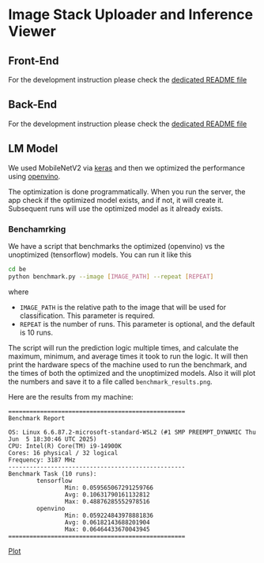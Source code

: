 # Image Stack Uploader and Inference Viewer

## Front-End

For the development instruction please check the [dedicated README file](/fe/README.md)

## Back-End

For the development instruction please check the [dedicated README file](/be/README.md)

## LM Model

We used MobileNetV2 via [keras](https://keras.io/) and then we optimized the performance using [openvino](https://www.intel.com/content/www/us/en/developer/tools/openvino-toolkit/download.html?PACKAGE=OPENVINO_BASE&VERSION=v_2025_2_0&OP_SYSTEM=WINDOWS&DISTRIBUTION=PIP).

The optimization is done programmatically. When you run the server, the app check if the optimized model exists, and if not, it will create it. Subsequent runs will use the optimized model as it already exists.

### Benchamrking

We have a script that benchmarks the optimized (openvino) vs the unoptimized (tensorflow) models. You can run it like this

```bash
cd be
python benchmark.py --image [IMAGE_PATH] --repeat [REPEAT]
```

where

- `IMAGE_PATH` is the relative path to the image that will be used for classification. This parameter is required.
- `REPEAT` is the number of runs. This parameter is optional, and the default is 10 runs.

The script will run the prediction logic multiple times, and calculate the maximum, minimum, and average times it took to run the logic. It will then print the hardware specs of the machine used to run the benchmark, and the times of both the optimized and the unoptimized models. Also it will plot the numbers and save it to a file called `benchmark_results.png`.

Here are the results from my machine:

```
==================================================
Benchmark Report

OS: Linux 6.6.87.2-microsoft-standard-WSL2 (#1 SMP PREEMPT_DYNAMIC Thu Jun  5 18:30:46 UTC 2025)
CPU: Intel(R) Core(TM) i9-14900K
Cores: 16 physical / 32 logical
Frequency: 3187 MHz
--------------------------------------------------
Benchmark Task (10 runs):
        tensorflow
                Min: 0.059565067291259766
                Avg: 0.10631790161132812
                Max: 0.48876285552978516
        openvino
                Min: 0.059224843978881836
                Avg: 0.06182143688201904
                Max: 0.06464433670043945
==================================================
```

[Plot](./benchmark_results.png)
